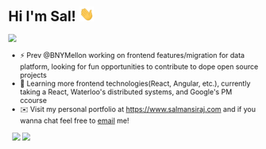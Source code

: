 <h1 align="left">Hi I'm Sal! <img src="https://raw.githubusercontent.com/ABSphreak/ABSphreak/master/gifs/Hi.gif" width="30px" /> </h1>
<p align="left"> <img src="https://komarev.com/ghpvc/?username=salmansiraj&label=Profile%20views&color=0e75b6&style=flat" /> </p>

- ⚡  Prev @BNYMellon working on frontend features/migration for data platform, looking for fun opportunities to contribute to dope open source projects
- 🌱 Learning more frontend technologies(React, Angular, etc.), currently taking a React, Waterloo's distributed systems, and Google's PM ccourse
- ✉️ Visit my personal portfolio at https://www.salmansiraj.com and if you wanna chat feel free to <a href="mailto:salmansiraj98@gmail.com"> email</a> me!


<p>&nbsp;
  <img align="center" src="https://github-readme-stats.vercel.app/api?username=salmansiraj&show_icons=true&locale=en&theme=dracula" />
  <img align="center" src="https://github-readme-stats.vercel.app/api/top-langs/?username=salmansiraj&layout=compact&theme=dracula" />
</p>


